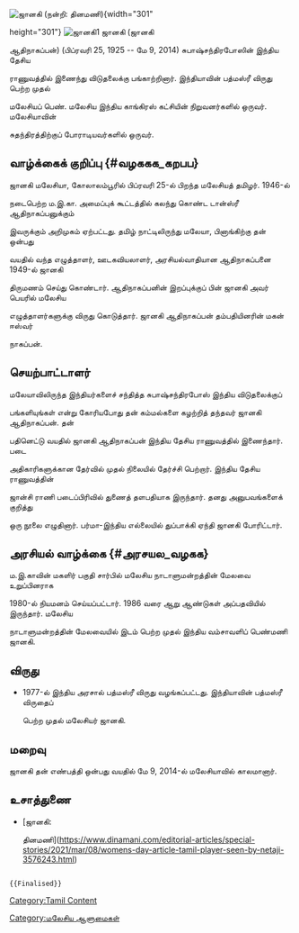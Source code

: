 ![ஜானகி (நன்றி: தினமணி)](ஜானகி.jpg "ஜானகி (நன்றி: தினமணி)"){width="301"
height="301"} ![ஜானகி1](ஜானகி_ஆதிநாகப்பன்.png "ஜானகி1") ஜானகி (ஜானகி
ஆதிநாகப்பன்) (பிப்ரவரி 25, 1925 -- மே 9, 2014) சுபாஷ்சந்திரபோஸின் இந்திய தேசிய
ராணுவத்தில் இணைந்து விடுதலைக்கு பங்காற்றினார். இந்தியாவின் பத்மஸ்ரீ விருது பெற்ற முதல்
மலேசியப் பெண். மலேசிய இந்திய காங்கிரஸ் கட்சியின் நிறுவனர்களில் ஒருவர். மலேசியாவின்
சுதந்திரத்திற்குப் போராடியவர்களில் ஒருவர்.

## வாழ்க்கைக் குறிப்பு {#வழககக_கறபப}

ஜானகி மலேசியா, கோலாலம்பூரில் பிப்ரவரி 25-ல் பிறந்த மலேசியத் தமிழர். 1946-ல்
நடைபெற்ற ம.இ.கா. அமைப்புக் கூட்டத்தில் கலந்து கொண்ட டான்ஸ்ரீ ஆதிநாகப்பனுக்கும்
இவருக்கும் அறிமுகம் ஏற்பட்டது. தமிழ் நாட்டிலிருந்து மலேயா, பினாங்கிற்கு தன் ஒன்பது
வயதில் வந்த எழுத்தாளர், ஊடகவியலாளர், அரசியல்வாதியான ஆதிநாகப்பனை 1949-ல் ஜானகி
திருமணம் செய்து கொண்டார். ஆதிநாகப்பனின் இறப்புக்குப் பின் ஜானகி அவர் பெயரில் மலேசிய
எழுத்தாளர்களுக்கு விருது கொடுத்தார். ஜானகி ஆதிநாகப்பன் தம்பதியினரின் மகன் ஈஸ்வர்
நாகப்பன்.

## செயற்பாட்டாளர்

மலேயாவிலிருந்த இந்தியர்களைச் சந்தித்த சுபாஷ்சந்திரபோஸ் இந்திய விடுதலைக்குப்
பங்களியுங்கள் என்று கோரியபோது தன் கம்மல்களை கழற்றித் தந்தவர் ஜானகி ஆதிநாகப்பன். தன்
பதினெட்டு வயதில் ஜானகி ஆதிநாகப்பன் இந்திய தேசிய ராணுவத்தில் இணைந்தார். படை
அதிகாரிகளுக்கான தேர்வில் முதல் நிலையில் தேர்ச்சி பெற்றார். இந்திய தேசிய ராணுவத்தின்
ஜான்சி ராணி படைப்பிரிவில் துணைத் தளபதியாக இருந்தார். தனது அனுபவங்களைக் குறித்து
ஒரு நூலை எழுதினார். பர்மா-இந்திய எல்லையில் துப்பாக்கி ஏந்தி ஜானகி போரிட்டார்.

## அரசியல் வாழ்க்கை {#அரசயல_வழகக}

ம.இ.காவின் மகளிர் பகுதி சார்பில் மலேசிய நாடாளுமன்றத்தின் மேலவை உறுப்பினராக
1980-ல் நியமனம் செய்யப்பட்டார். 1986 வரை ஆறு ஆண்டுகள் அப்பதவியில் இருந்தார். மலேசிய
நாடாளுமன்றத்தின் மேலவையில் இடம் பெற்ற முதல் இந்திய வம்சாவளிப் பெண்மணி ஜானகி.

## விருது

-   1977-ல் இந்திய அரசால் பத்மஸ்ரீ விருது வழங்கப்பட்டது. இந்தியாவின் பத்மஸ்ரீ விருதைப்
    பெற்ற முதல் மலேசியர் ஜானகி.

## மறைவு

ஜானகி தன் எண்பத்தி ஒன்பது வயதில் மே 9, 2014-ல் மலேசியாவில் காலமானார்.

## உசாத்துணை

-   [ஜானகி:
    தினமணி](https://www.dinamani.com/editorial-articles/special-stories/2021/mar/08/womens-day-article-tamil-player-seen-by-netaji-3576243.html)

```{=mediawiki}
{{Finalised}}
```
[Category:Tamil Content](Category:Tamil_Content "wikilink")
[Category:மலேசிய ஆளுமைகள்](Category:மலேசிய_ஆளுமைகள் "wikilink")
